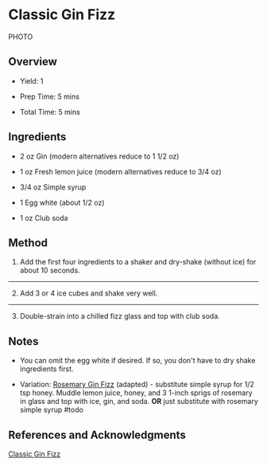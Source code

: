 # Classic Gin Fizz

PHOTO

## Overview

- Yield: 1

- Prep Time: 5 mins

- Total Time: 5 mins

## Ingredients

- 2 oz Gin (modern alternatives reduce to 1 1/2 oz)

- 1 oz Fresh lemon juice (modern alternatives reduce to 3/4 oz)

- 3/4 oz Simple syrup

- 1 Egg white (about 1/2 oz)

- 1 oz Club soda

## Method

1. Add the first four ingredients to a shaker and dry-shake (without ice) for about 10 seconds.
---
2. Add 3 or 4 ice cubes and shake very well.
---
3. Double-strain into a chilled fizz glass and top with club soda.

## Notes

- You can omit the egg white if desired. If so, you don't have to dry shake ingredients first.

- Variation: [Rosemary Gin Fizz](http://cookieandkate.com/2011/rosemary-gin-fizz/) (adapted) - substitute simple syrup for 1/2 tsp honey. Muddle lemon juice, honey, and 3 1-inch sprigs of rosemary in glass and top with ice, gin, and soda. **OR** just substitute with rosemary simple syrup #todo

## References and Acknowledgments

[Classic Gin Fizz](https://www.liquor.com/recipes/gin-fizz/)
